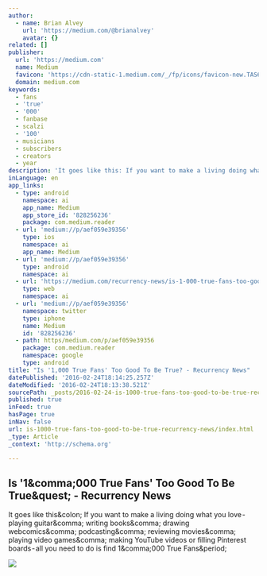 ```yaml
---
author:
  - name: Brian Alvey
    url: 'https://medium.com/@brianalvey'
    avatar: {}
related: []
publisher:
  url: 'https://medium.com'
  name: Medium
  favicon: 'https://cdn-static-1.medium.com/_/fp/icons/favicon-new.TAS6uQ-Y7kcKgi0xjcYHXw.ico'
  domain: medium.com
keywords:
  - fans
  - 'true'
  - '000'
  - fanbase
  - scalzi
  - '100'
  - musicians
  - subscribers
  - creators
  - year
description: 'It goes like this: If you want to make a living doing what you love - playing guitar, writing books, drawing webcomics, podcasting, reviewing movies, playing video games, making YouTube videos or filling Pinterest boards - all you need to do is find 1,000 True Fans.'
inLanguage: en
app_links:
  - type: android
    namespace: ai
    app_name: Medium
    app_store_id: '828256236'
    package: com.medium.reader
  - url: 'medium://p/aef059e39356'
    type: ios
    namespace: ai
    app_name: Medium
  - url: 'medium://p/aef059e39356'
    type: android
    namespace: ai
  - url: 'https://medium.com/recurrency-news/is-1-000-true-fans-too-good-to-be-true-aef059e39356'
    type: web
    namespace: ai
  - url: 'medium://p/aef059e39356'
    namespace: twitter
    type: iphone
    name: Medium
    id: '828256236'
  - path: https/medium.com/p/aef059e39356
    package: com.medium.reader
    namespace: google
    type: android
title: "Is '1,000 True Fans' Too Good To Be True? - Recurrency News"
datePublished: '2016-02-24T18:14:25.257Z'
dateModified: '2016-02-24T18:13:38.521Z'
sourcePath: _posts/2016-02-24-is-1000-true-fans-too-good-to-be-true-recurrency-news.md
published: true
inFeed: true
hasPage: true
inNav: false
url: is-1000-true-fans-too-good-to-be-true-recurrency-news/index.html
_type: Article
_context: 'http://schema.org'

---
```

<article style=""><h1>Is '1&amp;comma;000 True Fans' Too Good To Be True&amp;quest; - Recurrency News</h1><p>It goes like this&amp;colon; If you want to make a living doing what you love - playing guitar&amp;comma; writing books&amp;comma; drawing webcomics&amp;comma; podcasting&amp;comma; reviewing movies&amp;comma; playing video games&amp;comma; making YouTube videos or filling Pinterest boards - all you need to do is find 1&amp;comma;000 True Fans&amp;period;</p><img src="https://cdn-images-1.medium.com/max/800/1*pEPOnkTVOy2sFg4SQSgDAw.jpeg" /></article>